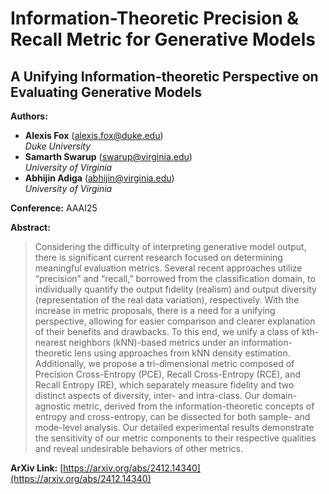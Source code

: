 # Information-Theoretic Precision & Recall Metric for Generative Models

## A Unifying Information-theoretic Perspective on Evaluating Generative Models

**Authors:**

- **Alexis Fox** ([alexis.fox@duke.edu](mailto:alexis.fox@duke.edu))  
  *Duke University*
- **Samarth Swarup** ([swarup@virginia.edu](mailto:swarup@virginia.edu))  
  *University of Virginia*
- **Abhijin Adiga** ([abhijin@virginia.edu](mailto:abhijin@virginia.edu))  
  *University of Virginia*

**Conference:** AAAI25

**Abstract:**

> Considering the difficulty of interpreting generative model output, there is significant current research focused on determining meaningful evaluation metrics. Several recent approaches utilize “precision” and “recall,” borrowed from the classification domain, to individually quantify the output fidelity (realism) and output diversity (representation of the real data variation), respectively. With the increase in metric proposals, there is a need for a unifying perspective, allowing for easier comparison and clearer explanation of their benefits and drawbacks. To this end, we unify a class of kth-nearest neighbors (kNN)-based metrics under an information-theoretic lens using approaches from kNN density estimation. Additionally, we propose a tri-dimensional metric composed of Precision Cross-Entropy (PCE), Recall Cross-Entropy (RCE), and Recall Entropy (RE), which separately measure fidelity and two distinct aspects of diversity, inter- and intra-class. Our domain-agnostic metric, derived from the information-theoretic concepts of entropy and cross-entropy, can be dissected for both sample- and mode-level analysis. Our detailed experimental results demonstrate the sensitivity of our metric components to their respective qualities and reveal undesirable behaviors of other metrics.

**ArXiv Link:** [https://arxiv.org/abs/2412.14340](https://arxiv.org/abs/2412.14340)
